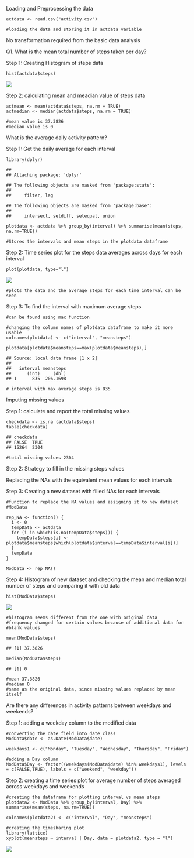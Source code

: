 Loading and Preprocessing the data

    actdata <- read.csv("activity.csv")

    #loading the data and storing it in actdata variable

No transformation required from the basic data analysis

Q1. What is the mean total number of steps taken per day?

Step 1: Creating Histogram of steps data

    hist(actdata$steps)

![](PA1_template_files/figure-markdown_strict/unnamed-chunk-2-1.png)<!-- -->

Step 2: calculating mean and meadian value of steps data

    actmean <- mean(actdata$steps, na.rm = TRUE)
    actmedian <- median(actdata$steps, na.rm = TRUE)

    #mean value is 37.3826
    #median value is 0

What is the average daily activity pattern?

Step 1: Get the daily average for each interval

    library(dplyr)

    ## 
    ## Attaching package: 'dplyr'

    ## The following objects are masked from 'package:stats':
    ## 
    ##     filter, lag

    ## The following objects are masked from 'package:base':
    ## 
    ##     intersect, setdiff, setequal, union

    plotdata <- actdata %>% group_by(interval) %>% summarise(mean(steps, na.rm=TRUE))

    #Stores the intervals and mean steps in the plotdata dataframe

Step 2: Time series plot for the steps data averages across days for
each interval

    plot(plotdata, type="l")

![](PA1_template_files/figure-markdown_strict/plotdata-1.png)<!-- -->

    #plots the data and the average steps for each time interval can be seen

Step 3: To find the interval with maximum average steps

    #can be found using max function

    #changing the column names of plotdata dataframe to make it more usable
    colnames(plotdata) <- c("interval", "meansteps")

    plotdata[plotdata$meansteps==max(plotdata$meansteps),]

    ## Source: local data frame [1 x 2]
    ## 
    ##   interval meansteps
    ##      (int)     (dbl)
    ## 1      835  206.1698

    # interval with max average steps is 835

Imputing missing values

Step 1: calculate and report the total missing values

    checkdata <- is.na (actdata$steps)
    table(checkdata)

    ## checkdata
    ## FALSE  TRUE 
    ## 15264  2304

    #total missing values 2304

Step 2: Strategy to fill in the missing steps values

Replacing the NAs with the equivalent mean values for each intervals

Step 3: Creating a new dataset with filled NAs for each intervals

    #function to replace the NA values and assigning it to new dataset #ModData

    rep_NA <- function() {
      i <- 0
      tempData <- actdata
      for (i in which(is.na(tempData$steps))) {
        tempData$steps[i] <- plotdata$meansteps[which(plotdata$interval==tempData$interval[i])]
      }
      tempData
    }

    ModData <- rep_NA()

Step 4: Histogram of new dataset and checking the mean and median total
number of steps and comparing it with old data

    hist(ModData$steps)

![](PA1_template_files/figure-markdown_strict/unnamed-chunk-7-1.png)<!-- -->

    #histogram seems different from the one with original data
    #frequency changed for certain values because of additional data for 
    #blank values

    mean(ModData$steps)

    ## [1] 37.3826

    median(ModData$steps)

    ## [1] 0

    #mean 37.3826
    #median 0
    #same as the original data, since missing values replaced by mean itself

Are there any differences in activity patterns between weekdays and
weekends?

Step 1: adding a weekday column to the modified data

    #converting the date field into date class
    ModData$date <- as.Date(ModData$date)

    weekdays1 <- c("Monday", "Tuesday", "Wednesday", "Thursday", "Friday")

    #adding a Day column 
    ModData$Day <- factor((weekdays(ModData$date) %in% weekdays1), levels = c(FALSE,TRUE), labels = c("weekend", "weekday"))

Step 2: creating a time series plot for average number of steps averaged
across weekdays and weekends

    #creating the dataframe for plotting interval vs mean steps
    plotdata2 <- ModData %>% group_by(interval, Day) %>% summarise(mean(steps, na.rm=TRUE))

    colnames(plotdata2) <- c("interval", "Day", "meansteps")

    #creating the timesharing plot
    library(lattice)
    xyplot(meansteps ~ interval | Day, data = plotdata2, type = "l")

![](PA1_template_files/figure-markdown_strict/unnamed-chunk-9-1.png)<!-- -->
